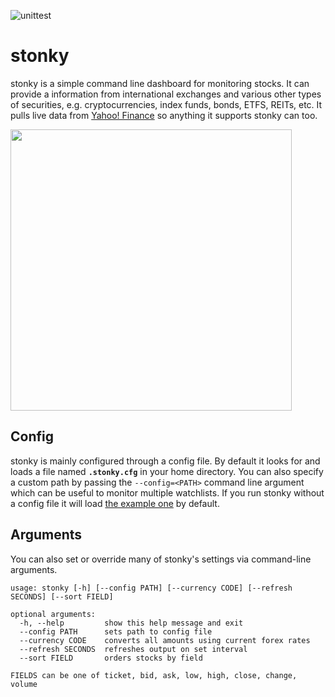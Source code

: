 ![unittest](https://github.com/jkwill87/stonky/workflows/unittest/badge.svg)

# stonky

stonky is a simple command line dashboard for monitoring stocks. It can provide a information from international exchanges and various other types of securities, e.g. cryptocurrencies, index funds, bonds, ETFS, REITs, etc. It pulls live data from [Yahoo! Finance](https://finance.yahoo.com) so anything it supports stonky can too.

<img src="https://github.com/jkwill87/stonky/raw/master/assets/screenshot.png" width="450"/>

## Config

stonky is mainly configured through a config file. By default it looks for and loads a file named **`.stonky.cfg`** in your home directory. You can also specify a custom path by passing the `--config=<PATH>` command line argument which can be useful to monitor multiple watchlists. If you run stonky without a config file it will load [the example one](https://github.com/jkwill87/stonky/blob/master/stonky/__example.cfg) by default.

## Arguments

You can also set or override many of stonky's settings via command-line arguments.

```
usage: stonky [-h] [--config PATH] [--currency CODE] [--refresh SECONDS] [--sort FIELD]

optional arguments:
  -h, --help         show this help message and exit
  --config PATH      sets path to config file
  --currency CODE    converts all amounts using current forex rates
  --refresh SECONDS  refreshes output on set interval
  --sort FIELD       orders stocks by field

FIELDS can be one of ticket, bid, ask, low, high, close, change, volume
```

